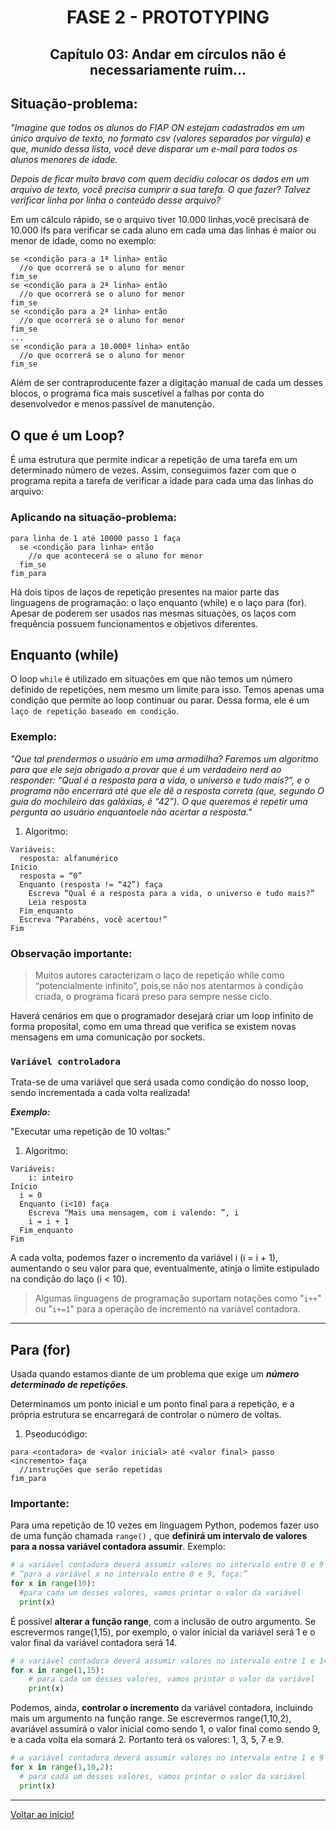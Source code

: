 <div id="fase02" align="center">
<h1>FASE 2 - PROTOTYPING</h1>
<h2>Capítulo 03: Andar em círculos não é necessariamente ruim... </h2>
</div>

## Situação-problema:

<em>"Imagine que todos os alunos do FIAP ON estejam cadastrados em um único arquivo de texto, no formato csv (valores separados por vírgula) e que, munido dessa lista, você deve disparar um e-mail para todos os alunos menores de idade. 

Depois de ficar muito bravo com quem decidiu colocar os dados em um arquivo de texto, você precisa cumprir a sua tarefa. O que fazer? Talvez verificar linha por linha o conteúdo desse arquivo?</em>

Em um cálculo rápido, se o arquivo tiver 10.000 linhas,você precisará de 10.000 ifs para verificar se cada aluno em cada uma das linhas é maior ou menor de idade, como no exemplo:

~~~
se <condição para a 1ª linha> então
  //o que ocorrerá se o aluno for menor
fim_se
se <condição para a 2ª linha> então
  //o que ocorrerá se o aluno for menor
fim_se
se <condição para a 2ª linha> então
  //o que ocorrerá se o aluno for menor
fim_se
...
se <condição para a 10.000ª linha> então
  //o que ocorrerá se o aluno for menor
fim_se
~~~

Além de ser contraproducente fazer a digitação manual de cada um desses blocos, o programa fica mais suscetível a falhas por conta do desenvolvedor e menos passível de manutenção.

## O que é um Loop?

É uma estrutura que permite indicar a repetição de uma tarefa em um determinado número de vezes. Assim, conseguimos fazer com que o programa repita a tarefa de verificar a idade para cada uma das linhas do arquivo:

### Aplicando na situação-problema:

~~~
para linha de 1 até 10000 passo 1 faça
  se <condição para linha> então
    //o que acontecerá se o aluno for menor
  fim_se
fim_para
~~~

Há dois tipos de laços de repetição presentes na maior parte das linguagens de programação: o laço enquanto (while) e o laço para (for). Apesar de poderem ser usados nas mesmas situações, os laços com frequência possuem funcionamentos e objetivos diferentes.

## Enquanto (while)

O loop `while` é utilizado em situações em que não temos um número definido de repetições, nem mesmo um limite para isso. Temos apenas uma condição que permite ao loop continuar ou parar. Dessa forma, ele é um `laço de repetição baseado em condição`.

### Exemplo:

<em>"Que tal prendermos o usuário em uma armadilha? Faremos um algoritmo para que ele seja obrigado a provar que é um verdadeiro nerd ao responder: “Qual é a resposta para a vida, o universo e tudo mais?”, e o programa não encerrará até que ele dê a resposta correta (que, segundo O guia do mochileiro das galáxias, é “42”). O que queremos é repetir uma pergunta ao usuário enquantoele não acertar a resposta." </em>

1. Algoritmo:

~~~
Variáveis:
  resposta: alfanumérico
Início
  resposta = “0”
  Enquanto (resposta != “42”) faça
    Escreva “Qual é a resposta para a vida, o universo e tudo mais?”
    Leia resposta
  Fim_enquanto
  Escreva “Parabéns, você acertou!”
Fim
~~~


### Observação importante:

> Muitos autores caracterizam o laço de repetição while como “potencialmente infinito”, pois,se não nos atentarmos à condição criada, o programa ficará preso para sempre nesse ciclo.

Haverá cenários em que o programador desejará criar um loop infinito de forma proposital, como em uma thread que verifica se existem novas mensagens em uma comunicação por sockets.

### `Variável controladora`

Trata-se de uma variável que será usada como condição do nosso loop, sendo incrementada a cada volta realizada!

***Exemplo:***

"Executar uma repetição de 10 voltas:"

1. Algoritmo:

~~~
Variáveis:
    i: inteiro
Início
  i = 0
  Enquanto (i<10) faça
    Escreva “Mais uma mensagem, com i valendo: ”, i
    i = i + 1
  Fim_enquanto
Fim
~~~

A cada volta, podemos fazer o incremento da variável i (i = i + 1), aumentando o seu valor para que, eventualmente, atinja o limite estipulado na condição do laço (i < 10).

> Algumas linguagens de programação suportam notações como "`i++`" ou "`i+=1`" para a operação de incremento na variável contadora.

---

## Para (for)

Usada quando estamos diante de um problema que exige um ***número determinado de repetições***.

Determinamos um ponto inicial e um ponto final para a repetição, e a própria estrutura se encarregará de controlar o número de voltas.

1. Pseoducódigo:

~~~
para <contadora> de <valor inicial> até <valor final> passo <incremento> faça
  //instruções que serão repetidas
fim_para
~~~

### Importante:

Para uma repetição de 10 vezes em linguagem Python, podemos fazer uso de uma função chamada `range()` , que **definirá um intervalo de valores para a nossa variável contadora assumir**. Exemplo:

~~~python 
# a variável contadora deverá assumir valores no intervalo entre 0 e 9
# “para a variável x no intervalo entre 0 e 9, faça:”
for x in range(10):
  #para cada um desses valores, vamos printar o valor da variável
  print(x)
~~~

É possível **alterar a função range**, com a inclusão de outro argumento. Se escrevermos range(1,15), por exemplo, o valor inicial da variável será 1 e o valor final da variável contadora será 14.

~~~python
# a variável contadora deverá assumir valores no intervalo entre 1 e 14
for x in range(1,15):
    # para cada um desses valores, vamos printar o valor da variável
    print(x)
~~~

Podemos, ainda, **controlar o incremento** da variável contadora, incluindo mais um argumento na função range. Se escrevermos range(1,10,2), avariável assumirá o valor inicial como sendo 1, o valor final como sendo 9, e a cada volta ela somará 2. Portanto terá os valores: 1, 3, 5, 7 e 9.

~~~python
# a variável contadora deverá assumir valores no intervalo entre 1 e 9 com incremento 2
for x in range(1,10,2):
  # para cada um desses valores, vamos printar o valor da variável
  print(x)
~~~


---

[Voltar ao início!](https://github.com/imFreitas/FIAP)
